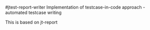 #jtest-report-writer
Implementation of testcase-in-code approach - automated testcase writing

This is based on jt-report
